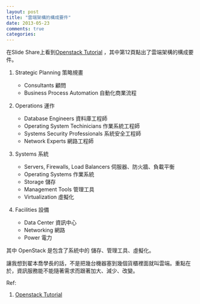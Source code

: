 ```yaml
---
layout: post
title: "雲端架構的構成要件"
date: 2013-05-23
comments: true
categories: 
---
```


在Slide Share上看到[Openstack Tutorial](http://www.slideshare.net/bpiatt/openstack-tutorial) ，其中第12頁點出了雲端架構的構成要件。

1. Strategic Planning 策略規畫
	* Consultants 顧問
	* Business Process Automation 自動化商業流程

2. Operations 運作
	* Database Engineers 資料庫工程師
	* Operating System Techinicians 作業系統工程師
	* Systems Security Professionals 系統安全工程師
	* Network Experts 網路工程師

3. Systems 系統
	* Servers, Firewalls, Load Balancers 伺服器、防火牆、負載平衡
	* Operating Systems 作業系統
	* Storage 儲存
	* Management Tools 管理工具
	* Virtualization 虛擬化

4. Facilities 設備
	* Data Center 資訊中心
	* Networking 網路
	* Power 電力

其中 OpenStack 是包含了系統中的 儲存、管理工具、虛擬化。

讓我想到翟本喬學長的話，不是把幾台機器塞到幾個貨櫃裡面就叫雲端。重點在於，資訊服務能不能隨著需求而跟著加大、減少、改變。

Ref:
1. [Openstack Tutorial](http://www.slideshare.net/bpiatt/openstack-tutorial)
